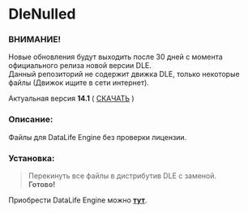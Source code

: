# DleNulled

### ВНИМАНИЕ!
Новые обновления будут выходить после 30 дней с момента официального релиза новой версии DLE.  
Данный репозиторий не содержит движка DLE, только некоторые файлы (Движок ищите в сети интернет).

Актуальная версия **14.1** ( [СКАЧАТЬ](https://github.com/scerka/dle-nulled/archive/14.1.zip "Ссылка на скачивание") )

### Описание:
Файлы для DataLife Engine без проверки лицензии.

### Установка:
>Перекинуть все файлы в дистрибутив DLE с заменой.  
>**Готово!**

Приобрести DataLife Engine можно **[тут](https://dle-news.ru/ "Ссылка на официальный сайт")**.
